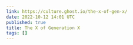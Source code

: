 ```yaml
---
link: https://culture.ghost.io/the-x-of-gen-x/
date: 2022-10-12 14:01 UTC
published: true
title: The X of Generation X
tags: []
---
```



